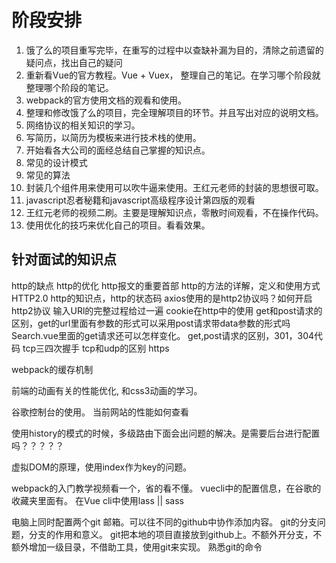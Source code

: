 # 阶段安排

1. 饿了么的项目重写完毕，在重写的过程中以查缺补漏为目的，清除之前遗留的疑问点，找出自己的疑问
2. 重新看Vue的官方教程。Vue + Vuex， 整理自己的笔记。在学习哪个阶段就整理哪个阶段的笔记。
3. webpack的官方使用文档的观看和使用。
4. 整理和修改饿了么的项目，完全理解项目的环节。并且写出对应的说明文档。
5. 网络协议的相关知识的学习。
6. 写简历，以简历为模板来进行技术栈的使用。
7. 开始看各大公司的面经总结自己掌握的知识点。
8. 常见的设计模式
9. 常见的算法
10. 封装几个组件用来使用可以吹牛逼来使用。王红元老师的封装的思想很可取。
11. javascript忍者秘籍和javascript高级程序设计第四版的观看
12. 王红元老师的视频二刷。主要是理解知识点，零散时间观看，不在操作代码。
13. 使用优化的技巧来优化自己的项目。看看效果。

## 针对面试的知识点

http的缺点
http的优化
http报文的重要首部
http的方法的详解，定义和使用方式
HTTP2.0
http的知识点，http的状态码
axios使用的是http2协议吗？如何开启http2协议
输入URl的完整过程给过一遍
cookie在http中的使用
get和post请求的区别，get的url里面有参数的形式可以采用post请求带data参数的形式吗 Search.vue里面的get请求还可以怎样变化。
get,post请求的区别，301，304代码
tcp三四次握手
tcp和udp的区别
https

webpack的缓存机制

前端的动画有关的性能优化, 和css3动画的学习。

谷歌控制台的使用。
当前网站的性能如何查看

使用history的模式的时候，多级路由下面会出问题的解决。是需要后台进行配置吗？？？？？

虚拟DOM的原理，使用index作为key的问题。

webpack的入门教学视频看一个，省的看不懂。
vuecli中的配置信息，在谷歌的收藏夹里面有。
在Vue cli中使用lass || sass

电脑上同时配置两个git 邮箱。可以往不同的github中协作添加内容。
git的分支问题，分支的作用和意义。
git把本地的项目直接放到github上。不额外开分支，不额外增加一级目录，不借助工具，使用git来实现。
熟悉git的命令